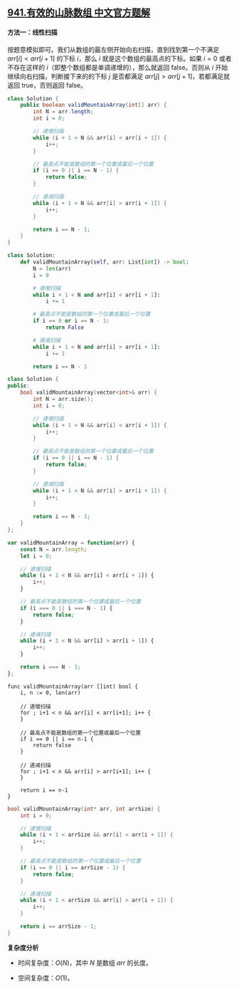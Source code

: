 ## [941.有效的山脉数组 中文官方题解](https://leetcode.cn/problems/valid-mountain-array/solutions/100000/you-xiao-de-shan-mai-shu-zu-by-leetcode-solution)

#### 方法一：线性扫描

按题意模拟即可。我们从数组的最左侧开始向右扫描，直到找到第一个不满足 $\textit{arr}[i] < \textit{arr}[i + 1]$ 的下标 $i$，那么 $i$ 就是这个数组的最高点的下标。如果 $i = 0$ 或者不存在这样的 $i$（即整个数组都是单调递增的），那么就返回 $\text{false}$。否则从 $i$ 开始继续向右扫描，判断接下来的的下标 $j$ 是否都满足 $\textit{arr}[j] > \textit{arr}[j + 1]$，若都满足就返回 $\text{true}$，否则返回 $\text{false}$。

```Java [sol1-Java]
class Solution {
    public boolean validMountainArray(int[] arr) {
        int N = arr.length;
        int i = 0;

        // 递增扫描
        while (i + 1 < N && arr[i] < arr[i + 1]) {
            i++;
        }

        // 最高点不能是数组的第一个位置或最后一个位置
        if (i == 0 || i == N - 1) {
            return false;
        }

        // 递减扫描
        while (i + 1 < N && arr[i] > arr[i + 1]) {
            i++;
        }

        return i == N - 1;
    }
}
```

```Python [sol1-Python3]
class Solution:
    def validMountainArray(self, arr: List[int]) -> bool:
        N = len(arr)
        i = 0

        # 递增扫描
        while i + 1 < N and arr[i] < arr[i + 1]:
            i += 1

        # 最高点不能是数组的第一个位置或最后一个位置
        if i == 0 or i == N - 1:
            return False

        # 递减扫描
        while i + 1 < N and arr[i] > arr[i + 1]:
            i += 1

        return i == N - 1
```

```C++ [sol1-C++]
class Solution {
public:
    bool validMountainArray(vector<int>& arr) {
        int N = arr.size();
        int i = 0;

        // 递增扫描
        while (i + 1 < N && arr[i] < arr[i + 1]) {
            i++;
        }

        // 最高点不能是数组的第一个位置或最后一个位置
        if (i == 0 || i == N - 1) {
            return false;
        }

        // 递减扫描
        while (i + 1 < N && arr[i] > arr[i + 1]) {
            i++;
        }

        return i == N - 1;
    }
};
```

```JavaScript [sol1-JavaScript]
var validMountainArray = function(arr) {
    const N = arr.length;
    let i = 0;

    // 递增扫描
    while (i + 1 < N && arr[i] < arr[i + 1]) {
        i++;
    }

    // 最高点不能是数组的第一个位置或最后一个位置
    if (i === 0 || i === N - 1) {
        return false;
    }

    // 递减扫描
    while (i + 1 < N && arr[i] > arr[i + 1]) {
        i++;
    }

    return i === N - 1;
};
```

```Golang [sol1-Golang]
func validMountainArray(arr []int) bool {
    i, n := 0, len(arr)

    // 递增扫描
    for ; i+1 < n && arr[i] < arr[i+1]; i++ {
    }

    // 最高点不能是数组的第一个位置或最后一个位置
    if i == 0 || i == n-1 {
        return false
    }

    // 递减扫描
    for ; i+1 < n && arr[i] > arr[i+1]; i++ {
    }

    return i == n-1
}
```

```C [sol1-C]
bool validMountainArray(int* arr, int arrSize) {
    int i = 0;

    // 递增扫描
    while (i + 1 < arrSize && arr[i] < arr[i + 1]) {
        i++;
    }

    // 最高点不能是数组的第一个位置或最后一个位置
    if (i == 0 || i == arrSize - 1) {
        return false;
    }

    // 递减扫描
    while (i + 1 < arrSize && arr[i] > arr[i + 1]) {
        i++;
    }

    return i == arrSize - 1;
}
```

**复杂度分析**

* 时间复杂度：$O(N)$，其中 $N$ 是数组 $\textit{arr}$ 的长度。

* 空间复杂度：$O(1)$。